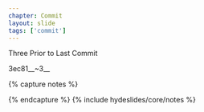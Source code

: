 ```yaml
---
chapter: Commit
layout: slide
tags: ['commit']
---
```


Three Prior to Last Commit

3ec81__~3__





{% capture notes %}

{% endcapture %}
{% include hydeslides/core/notes %}